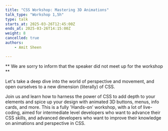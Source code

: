 ```yaml
---
title: "CSS Workshop: Mastering 3D Animations"
talk_type: "Workshop 1,5h"
type: talk
starts_at: 2025-03-26T12:45:00Z
ends_at: 2025-03-26T14:15:00Z
weight: 8
cancelled: true
authors:
    - Amit Sheen

---
```

** We are sorry to inform that the speaker did not meet up for the workshop **

Let's take a deep dive into the world of perspective and movement, and open ourselves to a new dimension (literally) of CSS.

Join us and learn how to harness the power of CSS to add depth to your elements and spice up your design with animated 3D buttons, menus, info cards, and more. This is a fully 'Hands-on' workshop, with a lot of live-coding, aimed for intermediate level developers who want to advance their CSS skills, and advanced developers who want to improve their knowledge on animations and perspective in CSS.
